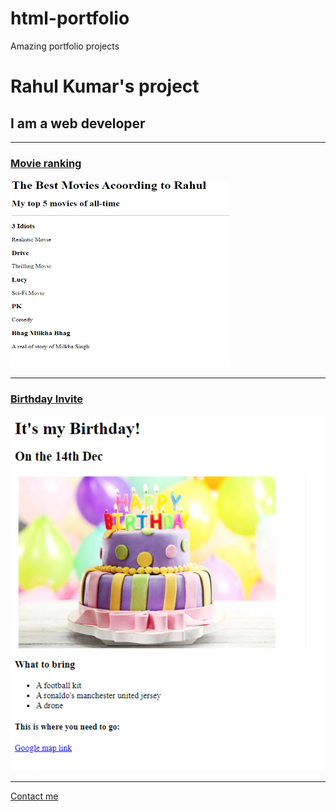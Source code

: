 # html-portfolio
Amazing portfolio projects
<!DOCTYPE html>
<html lang="en">
<head>
    <meta charset="UTF-8">
    <meta name="viewport" content="width=device-width, initial-scale=1.0">
    <title>My portfolia</title>
</head>
<body>
    
</body>
</html>

<h1>Rahul Kumar's project</h1>
<h2>I am a web developer</h2>
<hr>
<h3></b><a href="/4.3 HTML Porfolio Project/public/movie-ranking.html">Movie ranking</a></h3>
<img src="./public/Screenshot 2023-12-12 225622.png" width="350" height="300">
<hr>
<h3><a href="/4.3 HTML Porfolio Project/public/birthday-invite.html">Birthday Invite</a></h3>
<img src="./public/Screenshot 2023-12-12 230716.png" width="550">
<hr>
<a href="/4.3 HTML Porfolio Project/public/contact.html">Contact me</a>
<!-- TODO 6: Add images to show the project previews
HINT for TODO 6: You can use the height attribute set to 200 to make the image smaller:
https://developer.mozilla.org/en-US/docs/Web/HTML/Element/img#attr-height -->

